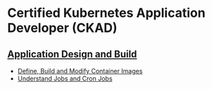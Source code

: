 # Certified Kubernetes Application Developer (CKAD)

## [Application Design and Build](https://app.pluralsight.com/library/courses/ckad-application-design-build-cer)

- [Define, Build and Modify Container Images](./application_design_and_build/define_build_and_modify_continer_images.md)
- [Understand Jobs and Cron Jobs](./application_design_and_build/jobs_and_cron_jobs.md)
